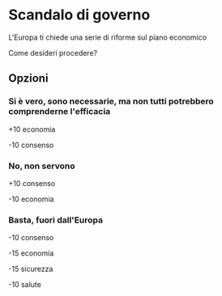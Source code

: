 # Scandalo di governo
L'Europa ti chiede una serie di riforme sul piano economico

Come desideri procedere?
## Opzioni

### Si è vero, sono necessarie, ma non tutti potrebbero comprenderne l'efficacia
+10 economia

-10 consenso

### No, non servono
+10 consenso

-10 economia
### Basta, fuori dall'Europa
-10 consenso

-15 economia

-15 sicurezza

-10 salute
